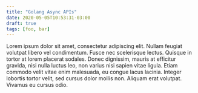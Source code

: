 ```yaml
---
title: "Golang Async APIs"
date: 2020-05-05T10:53:31-03:00
draft: true
tags: [foo, bar]
---
```


Lorem ipsum dolor sit amet, consectetur adipiscing elit. Nullam feugiat volutpat libero vel condimentum. Fusce nec scelerisque lectus. Quisque in tortor at lorem placerat sodales. Donec dignissim, mauris at efficitur gravida, nisi nulla luctus leo, non varius nisi sapien vitae ligula. Etiam commodo velit vitae enim malesuada, eu congue lacus lacinia. Integer lobortis tortor velit, sed cursus dolor mollis non. Aliquam erat volutpat. Vivamus eu cursus odio.